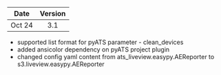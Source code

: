 
| Date          | Version       |
| ------------- |:-------------:|
| Oct 24        | 3.1           |

* supported list format for pyATS parameter - clean_devices
* added ansicolor dependency on pyATS project plugin
* changed config yaml content from ats_liveview.easypy.AEReporter to s3.liveview.easypy.AEReporter